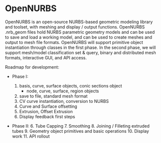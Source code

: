 OpenNURBS
=========

OpenNURBS is an open-source NURBS-based geometric modeling library and toolset, 
with meshing and display / output functions. OpenNURBS .nrb_geom files hold
NURBS parametric geometry models and can be used to save and load a working model,
and can be used to create meshes and output to mesh file formats. OpenNURBS will
support primitive object instantiation through classes in the first phase. In the
second phase, we will support mesh/model classification set & query, binary and
distributed mesh formats, interactive GUI, and API access.

Roadmap for development:
 * Phase I:
    1. basis, curve, surface objects, conic sections object
       - node, curve, surface, region objects
    2. save to file, standard mesh format
    3. CV curve instantiation, conversion to NURBS
    4. Curve and Surface offsetting
    5. Extrusion, Offset Extrusion
    6. Display feedback first steps

 * Phase II:
    6. Tube Capping
    7. Smoothing
    8. Joining / Filleting extruded tubes
    9. Geometry object primitives and basic operations
    10. Display work 
    11. API rollout


